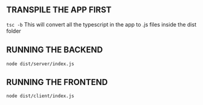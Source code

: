 ## TRANSPILE THE APP FIRST

`tsc -b`
This will convert all the typescript in the app to .js files inside the dist folder

## RUNNING THE BACKEND 

`node dist/server/index.js`

## RUNNING THE FRONTEND

`node dist/client/index.js`
